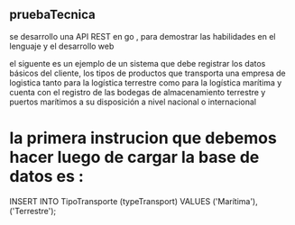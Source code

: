 ##  pruebaTecnica

se desarrollo una API REST en go , para demostrar las habilidades en el lenguaje y el desarrollo web 

el siguente es un ejemplo de un sistema que debe registrar los datos básicos del cliente, los tipos de productos que transporta una empresa de logistica tanto para la logística terrestre como para la logística marítima y cuenta con el registro de las bodegas de almacenamiento terrestre y puertos marítimos a su disposición a nivel nacional o internacional



# la primera instrucion que debemos hacer luego de cargar la base de datos es :

INSERT INTO TipoTransporte (typeTransport) VALUES
  ('Marítima'),
  ('Terrestre');
  
  

